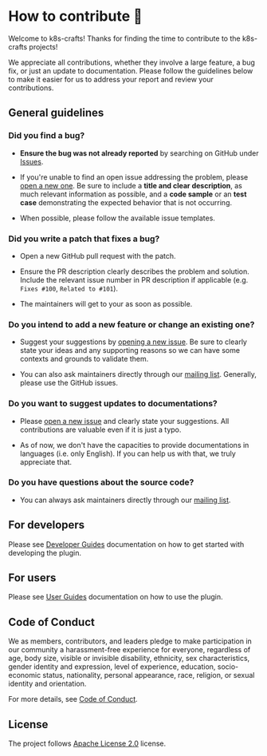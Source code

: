 # How to contribute 👋

Welcome to k8s-crafts! Thanks for finding the time to contribute to the k8s-crafts projects!

We appreciate all contributions, whether they involve a large feature, a bug fix, or just an update to documentation. Please follow the guidelines below to make it easier for us to address your report and review your contributions.

## General guidelines

### Did you find a bug?

* **Ensure the bug was not already reported** by searching on GitHub under [Issues](https://github.com/k8s-crafts/ephemeral-containers-plugin/issues).

* If you're unable to find an open issue addressing the problem, please [open a new one](https://github.com/k8s-crafts/ephemeral-containers-plugin/issues/new/choose). Be sure to include a **title and clear description**, as much relevant information as possible, and a **code sample** or an **test case** demonstrating the expected behavior that is not occurring.

* When possible, please follow the available issue templates.


### Did you write a patch that fixes a bug?

* Open a new GitHub pull request with the patch.

* Ensure the PR description clearly describes the problem and solution. Include the relevant issue number in PR description if applicable (e.g. `Fixes #100`, `Related to #101`).

* The maintainers will get to your as soon as possible.

### Do you intend to add a new feature or change an existing one?

* Suggest your suggestions by [opening a new issue](https://github.com/k8s-crafts/ephemeral-containers-plugin/issues/new?assignees=&labels=feature-requested&projects=&template=feature_request.md&title=%5BFeature%5D+%3Ctitle%3E). Be sure to clearly state your ideas and any supporting reasons so we can have some contexts and grounds to validate them.

* You can also ask maintainers directly through our [mailing list](https://groups.google.com/g/k8s-crafts). Generally, please use the GitHub issues.

### Do you want to suggest updates to documentations?

* Please [open a new issue](https://github.com/k8s-crafts/ephemeral-containers-plugin/issues/new) and clearly state your suggestions. All contributions are valuable even if it is just a typo.

* As of now, we don't have the capacities to provide documentations in languages (i.e. only English). If you can help us with that, we truly appreciate that. 

### Do you have questions about the source code?

* You can always ask maintainers directly through our [mailing list](https://groups.google.com/g/k8s-crafts).

## For developers

Please see [Developer Guides](./docs/DEVELOPER_GUIDES.md) documentation on how to get started with developing the plugin.

## For users

Please see [User Guides](./docs/USER_GUIDES.md) documentation on how to use the plugin.

## Code of Conduct

We as members, contributors, and leaders pledge to make participation in our
community a harassment-free experience for everyone, regardless of age, body
size, visible or invisible disability, ethnicity, sex characteristics, gender
identity and expression, level of experience, education, socio-economic status,
nationality, personal appearance, race, religion, or sexual identity
and orientation.

For more details, see [Code of Conduct](./CODE_OF_CONDUCT.md).

## License

The project follows [Apache License 2.0](./LICENSE) license.
